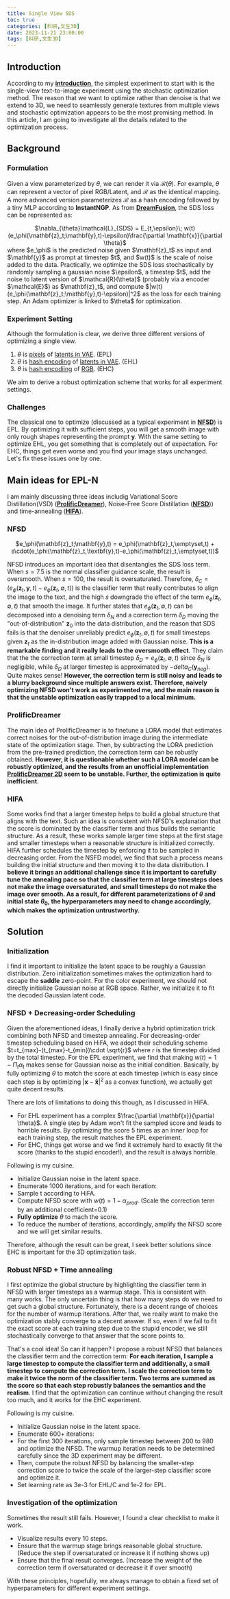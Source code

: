 ```yaml
---
title: Single View SDS
toc: true
categories: [科研,文生3D]
date: 2023-11-21 23:00:00
tags: [科研,文生3D]
---
```


## Introduction

According to my [**introduction**](/2023/11/18/科研/文生3D/Introduction/), the simplest experiment to start with is the single-view text-to-image experiment using the stochastic optimization method. The reason that we want to optimize rather than denoise is that we extend to 3D, we need to seamlessly generate textures from multiple views and stochastic optimization appears to be the most promising method. In this article, I am going to investigate all the details related to the optimization process.

## Background

### Formulation
Given a view parameterized by $\theta$, we can render it via $\mathcal{R}(\theta)$. For example, $\theta$ can represent a vector of pixel RGB/Latent, and $\mathcal{R}$ as the identical mapping. A more advanced version parameterizes $\mathcal{R}$ as a hash encoding followed by a tiny MLP according to **InstantNGP**. As from [**DreamFusion**](https://dreamfusion3d.github.io), the SDS loss can be represented as:
<center>$\nabla_{\theta}\mathcal{L}_{SDS} = E_{t,\epsilon}\; w(t)(e_\phi(\mathbf{z}_t;\mathbf{y},t)-\epsilon)\frac{\partial \mathbf{x}}{\partial \theta}$</center>
where $e_\phi$ is the predicted noise given $\mathbf{z}_t$ as input and $\mathbf{y}$ as prompt at timestep $t$, and $w(t)$ is the scale of noise added to the data. Practically, we optimize the SDS loss stochastically by randomly sampling a gaussian noise $\epsilon$, a timestep $t$, add the noise to latent version of $\mathcal{R}(\theta)$ (probably via a encoder $\mathcal{E}$) as $\mathbf{z}_t$, and compute $|w(t)(e_\phi(\mathbf{z}_t;\mathbf{y},t)-\epsilon)|^2$ as the loss for each training step. An Adam optimizer is linked to $\theta$ for optimization.

### Experiment Setting
Although the formulation is clear, we derive three different versions of optimizing a single view.
1. $\theta$ is <u>pixels</u> of <u>latents in VAE</u>. (EPL)
2. $\theta$ is <u>hash encoding</u> of <u>latents in VAE</u>. (EHL)
3. $\theta$ is <u>hash encodiing</u> of <u>RGB</u>. (EHC)

We aim to derive a robust optimization scheme that works for all experiment settings.

### Challenges
The classical one to optimize (discussed as a typical experiment in [**NFSD**](https://arxiv.org/abs/2310.17590)) is EPL. By optimizing it with sufficient steps, you will get a smooth image with only rough shapes representing the prompt $\mathbf{y}$. With the same setting to optimize EHL, you get something that is completely out of expectation. For EHC, things get even worse and you find your image stays unchanged. Let's fix these issues one by one.

## Main ideas for EPL-N
I am mainly discussing three ideas includig Variational Score Distillation(VSD) ([**ProlificDreamer**](https://arxiv.org/abs/2305.16213)), Noise-Free Score Distillation ([**NFSD**](https://arxiv.org/abs/2310.17590))) and time-annealing ([**HIFA**](https://hifa-team.github.io/HiFA-site/)).

### NFSD

<center>$e_\phi(\mathbf{z}_t;\mathbf{y},t) = e_\phi(\mathbf{z}_t,\emptyset,t) + s\cdot(e_\phi(\mathbf{z}_t,\textbf{y},t)-e_\phi(\mathbf{z}_t,\emptyset,t))$</center>

NFSD introduces an important idea that disentangles the SDS loss term.
When $s=7.5$ is the normal classifier guidance scale, the result is oversmooth. When $s=100$, the result is oversaturated. Therefore, $\delta_C=(e_\phi(\mathbf{z}_t,\textbf{y},t)-e_\phi(\mathbf{z}_t,\emptyset,t))$ is the classifier term that really contributes to align the image to the text, and the high $s$ downgrade the effect of the term $e_\phi(\mathbf{z}_t,\emptyset,t)$ that smooth the image. It further states that $e_\phi(\mathbf{z}_t,\emptyset,t)$ can be decomposed into a denoising term $\delta_N$ and a correction term $\delta_D$ moving the "out-of-distribution" $\mathbf{z}_0$ into the data distribution, and the reason that SDS fails is that the denoiser unreliably predict $e_\phi(\mathbf{z}_t,\emptyset,t)$ for small timesteps given $\mathbf{z}_t$ as the in-distribution image added with Gaussian noise. **This is a remarkable finding and it really leads to the oversmooth effect**. They claim that the the correction term at small timestep $\delta_D=e_\phi(\mathbf{z}_t,\emptyset,t)$ since $\delta_N$ is negligible, while $\delta_D$ at larger timestep is approximated by $-delta_C(\mathbf{y}_{neg})$. Quite makes sense! **However, the correction term is still noisy and leads to a blurry background since multiple answers exist. Therefore, naively optimizing NFSD won't work as experimented me, and the main reason is that the unstable optimization easily trapped to a local minimum.**

### ProlificDreamer
The main idea of ProlificDreamer is to finetune a LORA model that estimates correct noises for the out-of-distribution image during the intermediate state of the optimization stage. Then, by subtracting the LORA prediction from the pre-trained prediction, the correction term can be robustly obtained. **However, it is questionable whether such a LORA model can be robustly optimized, and the results from an unofficial implementation [**ProlificDreamer 2D**](https://github.com/yuanzhi-zhu/prolific_dreamer2d) seem to be unstable. Further, the optimization is quite inefficient.**

### HIFA
Some works find that a larger timestep helps to build a global structure that aligns with the text. Such an idea is consistent with NFSD's explanation that the score is dominated by the classifier term and thus builds the semantic structure. As a result, these works sample larger time steps at the first stage and smaller timesteps when a reasonable structure is initialized correctly. HiFA further schedules the timestep by enforcing it to be sampled in decreasing order. From the NSFD model, we find that such a process means building the initial structure and then moving it to the data distribution. **I believe it brings an additional challenge since it is important to carefully tune the annealing pace so that the classifier term at large timesteps does not make the image oversaturated, and small timesteps do not make the image over smooth. As a result, for different parameterizations of $\theta$ and initial state $\theta_0$, the hyperparameters may need to change accordingly, which makes the optimization untrustworthy.**

## Solution
### Initialization
I find it important to initialize the latent space to be roughly a Gaussian distribution. Zero initialization sometimes makes the optimization hard to escape the **saddle** zero-point. For the color experiment, we should not directly initialize Gaussian noise at RGB space. Rather, we initialize it to fit the decoded Gaussian latent code.

### NFSD + Decreasing-order Scheduling
Given the aforementioned ideas, I finally derive a hybrid optimization trick combining both NFSD and timestep annealing. For decreasing-order timestep scheduling based on HiFA, we adopt their scheduling scheme $t=t_{max}-(t_{max}-t_{min})\cdot \sqrt{r}$ where $r$ is the timestep divided by the total timestep. For the EPL experiment, we find that making $w(t)=1-\Pi_t \alpha_t$ makes sense for Gaussian noise as the initial condition. Basically, by fully optimizing $\theta$ to match the score at each timestep (which is easy since each step is by optimizing $|\mathbf{x}-\mathbf{\hat{x}}|^2$ as a convex function), we actually get quite decent results.

There are lots of limitations to doing this though, as I discussed in HiFA.
- For EHL experiment has a complex $\frac{\partial \mathbf{x}}{\partial \theta}$. A single step by Adam won't fit the sampled score and leads to horrible results. By optimizing the score 5 times as an inner loop for each training step, the result matches the EPL experiment.
- For EHC, things get worse and we find it extremely hard to exactly fit the score (thanks to the stupid encoder!), and the result is always horrible.

Following is my cuisine.
- Initialize Gaussian noise in the latent space.
- Enumerate 1000 iterations, and for each iteration:
- Sample t according to HiFA.
- Compute NFSD score with $w(t)=1-\alpha_{prod}$. (Scale the correction term by an additional coefficient=0.1)
- **Fully optimize** $\theta$ to mach the score.
- To reduce the number of iterations, accordingly, amplify the NFSD score and we will get similar results.

Therefore, although the result can be great, I seek better solutions since EHC is important for the 3D optimization task.

### Robust NFSD + Time annealing
I first optimize the global structure by highlighting the classifier term in NFSD with larger timesteps as a warmup stage. This is consistent with many works. The only uncertain thing is that how many steps do we need to get such a global structure. Fortunately, there is a decent range of choices for the number of warmup iterations. After that, we really want to make the optimization stably converge to a decent answer. If so, even if we fail to fit the exact score at each training step due to the stupid encoder, we still stochastically converge to that answer that the score points to.

That's a cool idea! So can it happen? I propose a robust NFSD that balances the classifier term and the correction term: **For each iteration, I sample a large timestep to compute the classifier term and additionally, a small timestep to compute the correction term. I scale the correction term to make it twice the norm of the classifier term. Two terms are summed as the score so that each step robustly balances the semantics and the realism**. I find that the optimization can continue without changing the result too much, and it works for the EHC experiment.

Following is my cuisine.

- Initialize Gaussian noise in the latent space.
- Enumerate 600+ iterations:
- For the first 300 iterations, only sample timestep between 200 to 980 and optimize the NFSD. The warmup iteration needs to be determined carefully since the 3D experiment may be different.
- Then, compute the robust NFSD by balancing the smaller-step correction score to twice the scale of the larger-step classifier score and optimize it.
- Set learning rate as 3e-3 for EHL/C and 1e-2 for EPL.

### Investigation of the optimization
Sometimes the result still fails. However, I found a clear checklist to make it work.
- Visualize results every 10 steps.
- Ensure that the warmup stage brings reasonable global structure. (Reduce the step if oversaturated or increase it if nothing shows up)
- Ensure that the final result converges. (Increase the weight of the correction term if oversaturated or decrease it if over smooth)

With these principles, hopefully, we always manage to obtain a fixed set of hyperparameters for different experiment settings.